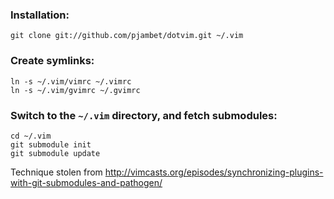 ### Installation:
    git clone git://github.com/pjambet/dotvim.git ~/.vim

### Create symlinks:

    ln -s ~/.vim/vimrc ~/.vimrc
    ln -s ~/.vim/gvimrc ~/.gvimrc

### Switch to the `~/.vim` directory, and fetch submodules:

    cd ~/.vim
    git submodule init
    git submodule update

Technique stolen from http://vimcasts.org/episodes/synchronizing-plugins-with-git-submodules-and-pathogen/
